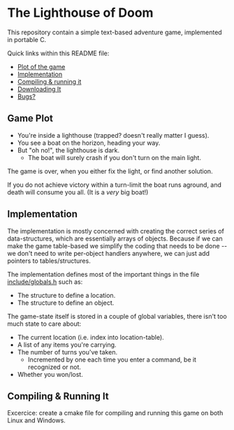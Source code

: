 # The Lighthouse of Doom

This repository contain a simple text-based adventure game,
implemented in portable C.

Quick links within this README file:

* [Plot of the game](#game-plot)
* [Implementation](#implementation)
* [Compiling & running it](#compiling--running-it)
* [Downloading It](#downloading-it)
* [Bugs?](#bugs)


## Game Plot

* You're inside a lighthouse (trapped? doesn't really matter I guess).
* You see a boat on the horizon, heading your way.
* But "oh no!", the lighthouse is dark.
  * The boat will surely crash if you don't turn on the main light.

The game is over, when you either fix the light, or find another solution.

If you do not achieve victory within a turn-limit the boat runs
aground, and death will consume you all.  (It is a _very_ big boat!)


## Implementation

The implementation is mostly concerned with creating the correct
series of data-structures, which are essentially arrays of objects.
Because if we can make the game table-based we simplify the coding
that needs to be done -- we don't need to write per-object handlers
anywhere, we can just add pointers to tables/structures.

The implementation defines most of the important things in the file
[include/globals.h](globals.h) such as:

* The structure to define a location.
* The structure to define an object.

The game-state itself is stored in a couple of global variables, there
isn't too much state to care about:

* The current location (i.e. index into location-table).
* A list of any items you're carrying.
* The number of turns you've taken.
  * Incremented by one each time you enter a command, be it recognized or not.
* Whether you won/lost.


## Compiling & Running It

Excercice: create a cmake file for compiling and running this game on
both Linux and Windows.
